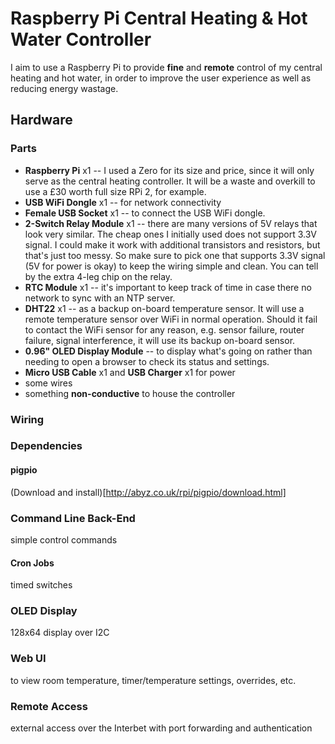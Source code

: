 # Raspberry Pi Central Heating & Hot Water Controller #

I aim to use a Raspberry Pi to provide **fine** and **remote** control of my central heating and hot water, in order to improve the user experience as well as reducing energy wastage.

## Hardware ##

### Parts ###

- **Raspberry Pi** x1 -- I used a Zero for its size and price, since it will only serve as the central heating controller. It will be a waste and overkill to use a £30 worth full size RPi 2, for example.
- **USB WiFi Dongle** x1 -- for network connectivity
- **Female USB Socket** x1 -- to connect the USB WiFi dongle.
- **2-Switch Relay Module** x1 -- there are many versions of 5V relays that look very similar. The cheap ones I initially used does not support 3.3V signal. I could make it work with additional transistors and resistors, but that's just too messy. So make sure to pick one that supports 3.3V signal (5V for power is okay) to keep the wiring simple and clean. You can tell by the extra 4-leg chip on the relay.
- **RTC Module** x1 -- it's important to keep track of time in case there no network to sync with an NTP server.
- **DHT22** x1 -- as a backup on-board temperature sensor. It will use a remote temperature sensor over WiFi in normal operation. Should it fail to contact the WiFi sensor for any reason, e.g. sensor failure, router failure, signal interference, it will use its backup on-board sensor.
- **0.96" OLED Display Module** -- to display what's going on rather than needing to open a browser to check its status and settings.
- **Micro USB Cable** x1 and **USB Charger** x1 for power
- some wires
- something **non-conductive** to house the controller


### Wiring ###


### Dependencies ###

#### pigpio ####

(Download and install)[http://abyz.co.uk/rpi/pigpio/download.html]


### Command Line Back-End ###

simple control commands

#### Cron Jobs ####

timed switches

### OLED Display ###

128x64 display over I2C

### Web UI ###

to view room temperature, timer/temperature settings, overrides, etc.

### Remote Access ###

external access over the Interbet with port forwarding and authentication
